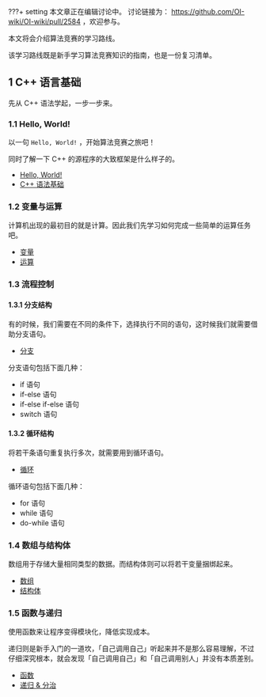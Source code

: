 ???+ setting
    本文章正在编辑讨论中。
    讨论链接为： <https://github.com/OI-wiki/OI-wiki/pull/2584> ，欢迎参与。

本文将会介绍算法竞赛的学习路线。

该学习路线既是新手学习算法竞赛知识的指南，也是一份复习清单。

## 1 C++ 语言基础

先从 C++ 语法学起，一步一步来。

### 1.1 Hello, World!

以一句 `Hello, World!` ，开始算法竞赛之旅吧！

同时了解一下 C++ 的源程序的大致框架是什么样子的。

-  [Hello, World!](../lang/helloworld.md) 
-  [C++ 语法基础](../lang/basic.md) 

### 1.2 变量与运算

计算机出现的最初目的就是计算。因此我们先学习如何完成一些简单的运算任务吧。

-  [变量](../lang/var.md) 
-  [运算](../lang/op.md) 

### 1.3 流程控制

#### 1.3.1 分支结构

有的时候，我们需要在不同的条件下，选择执行不同的语句，这时候我们就需要借助分支语句。

-  [分支](../lang/branch.md) 

分支语句包括下面几种：

- if 语句
- if-else 语句
- if-else if-else 语句
- switch 语句

#### 1.3.2 循环结构

将若干条语句重复执行多次，就需要用到循环语句。

-  [循环](../lang/loop.md) 

循环语句包括下面几种：

- for 语句
- while 语句
- do-while 语句

### 1.4 数组与结构体

数组用于存储大量相同类型的数据。而结构体则可以将若干变量捆绑起来。

-  [数组](../lang/array.md) 
-  [结构体](../lang/struct.md) 

### 1.5 函数与递归

使用函数来让程序变得模块化，降低实现成本。

递归则是新手入门的一道坎，「自己调用自己」听起来并不是那么容易理解，不过仔细深究根本，就会发现「自己调用自己」和「自己调用别人」并没有本质差别。

-  [函数](../lang/func.md) 
-  [递归 & 分治](../basic/divide-and-conquer.md) 
